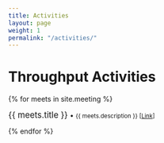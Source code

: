 ```yaml
---
title: Activities
layout: page
weight: 1
permalink: "/activities/"
---
```


# Throughput Activities

<div class="bounder">

{% for meets in site.meeting %}
  <div class="col-lg-3 col-md-6 text-center">
    <div class="resource-box">
      <big>{{ meets.title }}</big> &#8226; <small>{{ meets.description }} [<a href="{{meets.url}}">Link</a>]</small><br><p></p>
    </div>
  </div>
{% endfor %}

</div>
